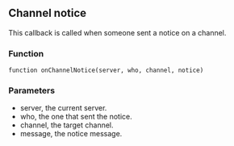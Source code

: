 ## Channel notice

This callback is called when someone sent a notice on a channel.

### Function

	function onChannelNotice(server, who, channel, notice)

### Parameters

* server, the current server.
* who, the one that sent the notice.
* channel, the target channel.
* message, the notice message.

<!--- vim: set syntax=mkd: -->
